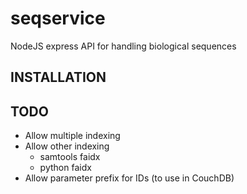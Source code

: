 # seqservice
NodeJS express API for handling biological sequences

## INSTALLATION

## TODO
* Allow multiple indexing
* Allow other indexing
	* samtools faidx
	* python faidx
* Allow parameter prefix for IDs (to use in CouchDB)
